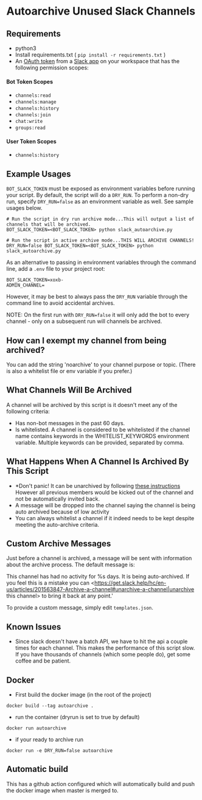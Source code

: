 # Autoarchive Unused Slack Channels

## Requirements

- python3
- Install requirements.txt ( `pip install -r requirements.txt` )
- An [OAuth token](https://api.slack.com/docs/oauth) from a [Slack app](https://api.slack.com/slack-apps) on your workspace that has the following permission scopes:

#### Bot Token Scopes

- `channels:read`
- `channels:manage`
- `channels:history`
- `channels:join`
- `chat:write`
- `groups:read`

#### User Token Scopes

- `channels:history`

## Example Usages

`BOT_SLACK_TOKEN` must be exposed as environment variables before running your script. By default, the script will do a `DRY_RUN`. To perform a non-dry run, specify `DRY_RUN=false` as an environment variable as well. See sample usages below.
```
# Run the script in dry run archive mode...This will output a list of channels that will be archived.
BOT_SLACK_TOKEN=<BOT_SLACK_TOKEN> python slack_autoarchive.py

# Run the script in active archive mode...THIS WILL ARCHIVE CHANNELS!
DRY_RUN=false BOT_SLACK_TOKEN=<BOT_SLACK_TOKEN> python slack_autoarchive.py
```

As an alternative to passing in environment variables through the command line, add a `.env` file to your project root:

```
BOT_SLACK_TOKEN=xoxb-
ADMIN_CHANNEL=
```

However, it may be best to always pass the `DRY_RUN` variable through the command line to avoid accidental archives.

NOTE: On the first run with `DRY_RUN=false` it will only add the bot to every channel - only on a subsequent run will channels be archived.

## How can I exempt my channel from being archived?

You can add the string 'noarchive' to your channel purpose or topic. (There is also a whitelist file or env variable if you prefer.)

## What Channels Will Be Archived

A channel will be archived by this script is it doesn't meet any of the following criteria:

- Has non-bot messages in the past 60 days.
- Is whitelisted. A channel is considered to be whitelisted if the channel name contains keywords in the WHITELIST_KEYWORDS environment variable. Multiple keywords can be provided, separated by comma.

## What Happens When A Channel Is Archived By This Script

- *Don't panic! It can be unarchived by following [these instructions](https://slack.com/intl/en-ca/help/articles/201563847#unarchive-a-channel) However all previous members would be kicked out of the channel and not be automatically invited back.
- A message will be dropped into the channel saying the channel is being auto archived because of low activity
- You can always whitelist a channel if it indeed needs to be kept despite meeting the auto-archive criteria.

## Custom Archive Messages

Just before a channel is archived, a message will be sent with information about the archive process. The default message is:

  This channel has had no activity for %s days. It is being auto-archived. If you feel this is a mistake you can <https://get.slack.help/hc/en-us/articles/201563847-Archive-a-channel#unarchive-a-channel|unarchive this channel> to bring it back at any point.'

To provide a custom message, simply edit `templates.json`.

## Known Issues

- Since slack doesn't have a batch API, we have to hit the api a couple times for each channel. This makes the performance of this script slow. If you have thousands of channels (which some people do), get some coffee and be patient.

## Docker

- First build the docker image (in the root of the project)

`docker build --tag autoarchive .`
- run the container (dryrun is set to true by default)

`docker run autoarchive`
- if your ready to archive run

`docker run -e DRY_RUN=false autoarchive`


## Automatic build

This has a github action configured which will automatically build and push the
docker image when master is merged to.
